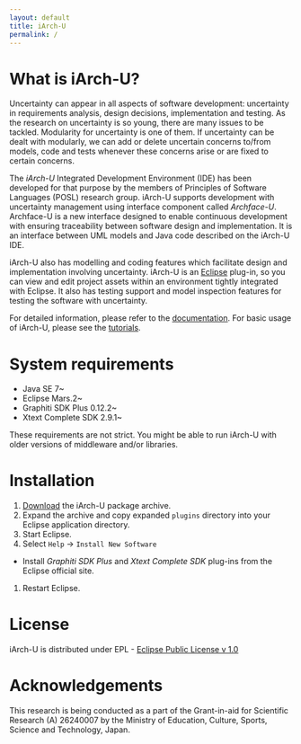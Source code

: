 ```yaml
---
layout: default
title: iArch-U
permalink: /
---
```


# What is iArch-U?

Uncertainty can appear in all aspects of software development: uncertainty in requirements analysis, design decisions, implementation and testing.
As the research on uncertainty is so young, there are many issues to be tackled.
Modularity for uncertainty is one of them.
If uncertainty can be dealt with modularly, we can add or delete uncertain concerns to/from models, code and tests whenever these concerns arise or are fixed to certain concerns.

The _iArch-U_ Integrated Development Environment (IDE) has been developed for that purpose by the members of Principles of Software Languages (POSL) research group.
iArch-U supports development with uncertainty management using interface component called _Archface-U_.
Archface-U is a new interface designed to enable continuous development with ensuring traceability between software design and implementation.
It is an interface between UML models and Java code described on the iArch-U IDE.

iArch-U also has modelling and coding features which facilitate design and implementation involving uncertainty.
iArch-U is an [Eclipse](https://eclipse.org/) plug-in, so you can view and edit project assets within an environment tightly integrated with Eclipse.
It also has testing support and model inspection features for testing the software with uncertainty.

For detailed information, please refer to the [documentation](documentation/). For basic usage of iArch-U, please see the [tutorials](tutorials/).

# System requirements

- Java SE 7~
- Eclipse Mars.2~
- Graphiti SDK Plus 0.12.2~
- Xtext Complete SDK 2.9.1~

These requirements are not strict.
You might be able to run iArch-U with older versions of middleware and/or libraries.


# Installation

1. [Download](https://github.com/posl/iArch/releases) the iArch-U package archive.
1. Expand the archive and copy expanded `plugins` directory into your Eclipse application directory.
1. Start Eclipse.
1. Select `Help` -> `Install New Software`
  - Install _Graphiti SDK Plus_ and _Xtext Complete SDK_ plug-ins from the Eclipse official site.
1. Restart Eclipse.

<!--
# Contact

If you have any questions or comments, please email us: [iarch@posl.ait.kyushu-u.ac.jp](mailto:iarch@posl.ait.kyushu-u.ac.jp)
-->

# License

iArch-U is distributed under EPL - [Eclipse Public License v 1.0](https://eclipse.org/org/documents/epl-v10.php)


# Acknowledgements

This research is being conducted as a part of the Grant-in-aid for Scientific Research (A) 26240007 by the Ministry of Education, Culture, Sports, Science and Technology, Japan.
